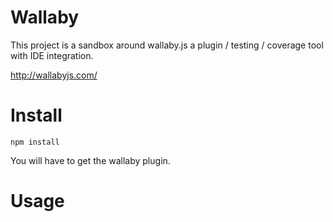 
# Wallaby

This project is a sandbox around wallaby.js a plugin / testing / coverage tool with IDE integration. 
 
http://wallabyjs.com/


# Install

```
npm install
```

You will have to get the wallaby plugin. 


# Usage

